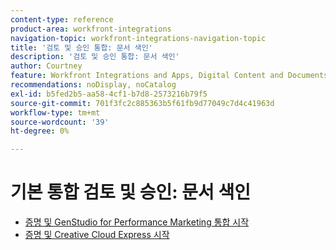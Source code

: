 ```yaml
---
content-type: reference
product-area: workfront-integrations
navigation-topic: workfront-integrations-navigation-topic
title: '검토 및 승인 통합: 문서 색인'
description: '검토 및 승인 통합: 문서 색인'
author: Courtney
feature: Workfront Integrations and Apps, Digital Content and Documents
recommendations: noDisplay, noCatalog
exl-id: b5fed2b5-aa58-4cf1-b7d8-2573216b79f5
source-git-commit: 701f3fc2c885363b5f61fb9d77049c7d4c41963d
workflow-type: tm+mt
source-wordcount: '39'
ht-degree: 0%

---
```


# 기본 통합 검토 및 승인: 문서 색인

* [증명 및 GenStudio for Performance Marketing 통합 시작](/help/quicksilver/workfront-integrations-and-apps/review-and-approval-integrations/wf-proof-and-genstudio.md)
* [증명 및 Creative Cloud Express 시작](/help/quicksilver/workfront-integrations-and-apps/review-and-approval-integrations/wf-proof-and-express.md)
<!--* [Get started with the proofing and Frame.io integration](/help/quicksilver/review-and-approve-work/native-integrations/frame-io/get-started-with-frame-integration.md)
* [Frame.io integration overview](/help/quicksilver/review-and-approve-work/native-integrations/frame-io/frame-int-overview.md)-->